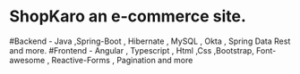 # ShopKaro an e-commerce site.
#Backend - Java ,Spring-Boot , Hibernate , MySQL , Okta , Spring Data Rest and more.
#Frontend - Angular , Typescript , Html ,Css ,Bootstrap, Font-awesome , Reactive-Forms , Pagination and more
